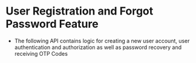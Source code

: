 # User Registration and Forgot Password Feature

- The following API contains logic for creating a new user account, user authentication and authorization as well as password recovery and receiving OTP Codes
